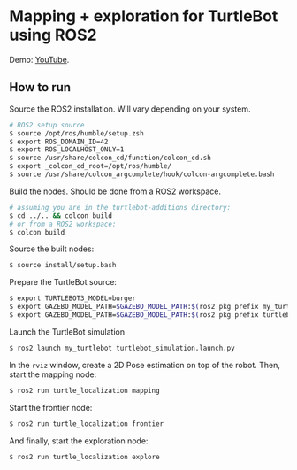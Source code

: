 # Mapping + exploration for TurtleBot using ROS2
Demo: [YouTube](https://www.youtube.com/watch?v=RguxtF7eiqg).
## How to run

Source the ROS2 installation. Will vary depending on your system.
```bash
# ROS2 setup source
$ source /opt/ros/humble/setup.zsh
$ export ROS_DOMAIN_ID=42
$ export ROS_LOCALHOST_ONLY=1
$ source /usr/share/colcon_cd/function/colcon_cd.sh
$ export _colcon_cd_root=/opt/ros/humble/
$ source /usr/share/colcon_argcomplete/hook/colcon-argcomplete.bash
```

Build the nodes. Should be done from a ROS2 workspace.
```bash
# assuming you are in the turtlebot-additions directory:
$ cd ../.. && colcon build 
# or from a ROS2 workspace:
$ colcon build
```

Source the built nodes:
```bash
$ source install/setup.bash
```

Prepare the TurtleBot source:
```bash
$ export TURTLEBOT3_MODEL=burger
$ export GAZEBO_MODEL_PATH=$GAZEBO_MODEL_PATH:$(ros2 pkg prefix my_turtlebot)/share/my_turtlebot/models
$ export GAZEBO_MODEL_PATH=$GAZEBO_MODEL_PATH:$(ros2 pkg prefix turtlebot3_gazebo)/share/turtlebot3_gazebo/models
```

Launch the TurtleBot simulation
```bash
$ ros2 launch my_turtlebot turtlebot_simulation.launch.py
```

In the ```rviz``` window, create a 2D Pose estimation on top of the robot. Then, start the mapping node:

```bash
$ ros2 run turtle_localization mapping
```

Start the frontier node:

```bash
$ ros2 run turtle_localization frontier
```

And finally, start the exploration node:

```bash
$ ros2 run turtle_localization explore
```

